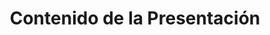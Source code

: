 ---
title: Contenido de la Presentación
type: docs
weight: 30
url: /python-net/presentation-content/
---